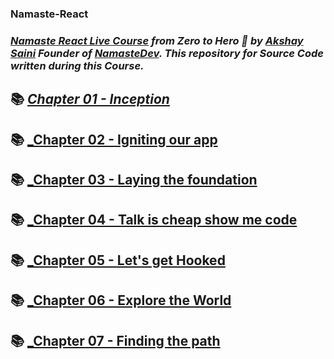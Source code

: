 ﻿### Namaste-React
### _[Namaste React Live Course](https://learn.namastedev.com/courses/namaste-react-live) from Zero to Hero 🚀 by [Akshay Saini](https://www.linkedin.com/in/akshaymarch7/) Founder of [NamasteDev](https://courses.namastedev.com/learn/Namaste-React). This repository for Source Code  written during this Course._

## 📚 [_Chapter 01 - Inception_](./1.Inception)
## 📚 [_Chapter 02 - Igniting our app](./2.Igniting%20our%20app)
## 📚 [_Chapter 03 - Laying the foundation](./3.Laying%20the%20foundation)
## 📚 [_Chapter 04 - Talk is cheap show me code](./4.Talk%20is%20cheap%20show%20me%20code)
## 📚 [_Chapter 05 - Let's get Hooked](./5.%20Let's%20get%20Hooked)
## 📚 [_Chapter 06 - Explore the World](./6%20Explore%20the%20World)
## 📚 [_Chapter 07 - Finding the path](./7%20Finding%20the%20path)
